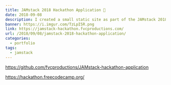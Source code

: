 ```yaml
---
title: JAMstack 2018 Hackathon Application 🔨
date: 2018-09-08
description: I created a small static site as part of the JAMstack 2018 hackathon application process.
banner: https://i.imgur.com/TzLpI5R.png
link: https://jamstack-hackathon.fvcproductions.com/
url: /2018/09/08/jamstack-2018-hackathon-application/
categories:
  - portfolio
tags:
  - jamstack
---
```


https://github.com/fvcproductions/JAMstack-hackathon-application

https://hackathon.freecodecamp.org/
